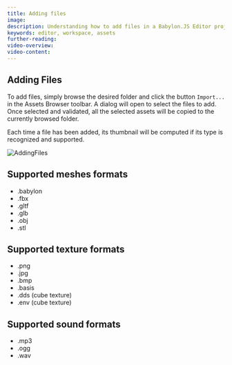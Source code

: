 ```yaml
---
title: Adding files
image:
description: Understanding how to add files in a Babylon.JS Editor project
keywords: editor, workspace, assets
further-reading:
video-overview:
video-content:
---
```


## Adding Files

To add files, simply browse the desired folder and click the button `Import...` in the Assets Browser toolbar.
A dialog will open to select the files to add. Once selected and validated, all the selected assets will be copied to
the currently browsed folder.

Each time a file has been added, its thumbnail will be computed if its type is recognized and supported.

![AddingFiles](/img/extensions/Editor/AddingFiles/adding-files.gif)

## Supported meshes formats

- .babylon
- .fbx
- .gltf
- .glb
- .obj
- .stl

## Supported texture formats

- .png
- .jpg
- .bmp
- .basis
- .dds (cube texture)
- .env (cube texture)

## Supported sound formats

- .mp3
- .ogg
- .wav
